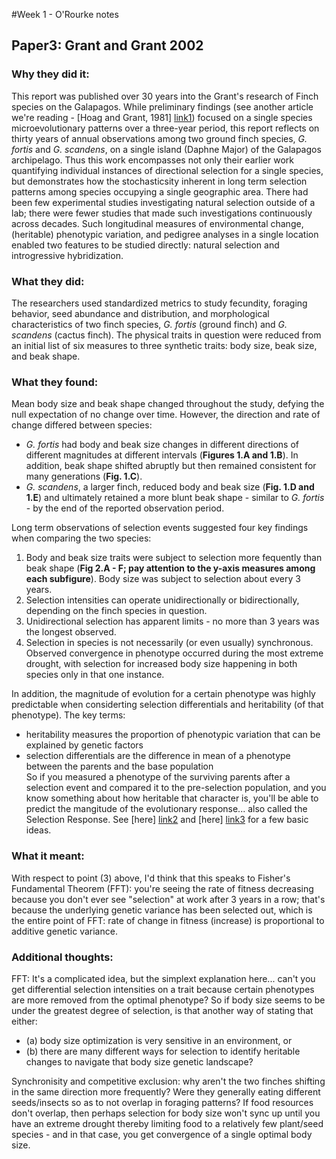 #Week 1 - O'Rourke notes  

## Paper3: Grant and Grant 2002

### Why they did it:  
This report was published over 30 years into the Grant's research of Finch species on the Galapagos. While preliminary findings (see another article we're reading - [Hoag and Grant, 1981] [link1]) focused on a single species microevolutionary patterns over a three-year period, this report reflects on thirty years of annual observations among two ground finch species, *G. fortis* and *G. scandens*, on a single island (Daphne Major) of the Galapagos archipelago. Thus this work encompasses not only their earlier work quantifying individual instances of directional selection for a single species, but demonstrates how the stochasticsity inherent in long term selection patterns among species occupying a single geographic area. There had been few experimental studies investigating natural selection outside of a lab; there were fewer studies that made such investigations continuously across decades. Such longitudinal measures of environmental change, (heritable) phenotypic variation, and pedigree analyses in a single location enabled two features to be studied directly: natural selection and introgressive hybridization.

### What they did:  
The researchers used standardized metrics to study fecundity, foraging behavior, seed abundance and distribution, and morphological characteristics of two finch species, *G. fortis* (ground finch) and *G. scandens* (cactus finch).  The physical traits in question were reduced from an initial list of six measures to three synthetic traits: body size, beak size, and beak shape.

### What they found:  
Mean body size and beak shape changed throughout the study, defying the null expectation of no change over time. However, the direction and rate of change differed between species:
- *G. fortis* had body and beak size changes in different directions of different magnitudes at different intervals (**Figures 1.A and 1.B**). In addition, beak shape shifted abruptly but then remained consistent for many generations (**Fig. 1.C**).
- *G. scandens*, a larger finch, reduced body and beak size (**Fig. 1.D and 1.E**) and ultimately retained a more blunt beak shape - similar to *G. fortis* - by the end of the reported observation period.  

Long term observations of selection events suggested four key findings when comparing the two species:
1. Body and beak size traits were subject to selection more fequently than beak shape (**Fig 2.A - F; pay attention to the y-axis measures among each subfigure**). Body size was subject to selection about every 3 years.
2. Selection intensities can operate unidirectionally or bidirectionally, depending on the finch species in question.  
3. Unidirectional selection has apparent limits - no more than 3 years was the longest observed.  
4. Selection in species is not necessarily (or even usually) synchronous. Observed convergence in phenotype occurred during the most extreme drought, with selection for increased body size happening in both species only in that one instance.

In addition, the magnitude of evolution for a certain phenotype was highly predictable when considerting selection differentials and heritability (of that phenotype). The key terms: 
- heritability measures the proportion of phenotypic variation that can be explained by genetic factors
- selection differentials are the difference in mean of a phenotype between the parents and the base population  
So if you measured a phenotype of the surviving parents after a selection event and compared it to the pre-selection population, and you know something about how heritable that character is, you'll be able to predict the mangitude of the evolutionary response... also called the Selection Response. See [here] [link2] and [here] [link3] for a few basic ideas.

### What it meant:
With respect to point (3) above, I'd think that this speaks to Fisher's Fundamental Theorem (FFT): you're seeing the rate of fitness decreasing because you don't ever see "selection" at work after 3 years in a row; that's because the underlying genetic variance has been selected out, which is the entire point of FFT: rate of change in fitness (increase) is proportional to additive genetic variance.

### Additional thoughts:
FFT: It's a complicated idea, but the simplext explanation here... can't you get differential selection intensities on a trait because certain phenotypes are more removed from the optimal phenotype? So if body size seems to be under the greatest degree of selection, is that another way of stating that either:
- (a) body size optimization is very sensitive in an environment, or
- (b) there are many different ways for selection to identify heritable changes to navigate that body size genetic landscape?  

Synchronisity and competitive exclusion: why aren't the two finches shifting in the same direction more frequently? Were they generally eating different seeds/insects so as to not overlap in foraging patterns? If food resources don't overlap, then perhaps selection for body size won't sync up until you have an extreme drought thereby limiting food to a relatively few plant/seed species - and in that case, you get convergence of a single optimal body size.

[link1]:http://biology-web.nmsu.edu/~houde/Boag%20&%20Grant%201981.pdf
[link2]:https://www.ndsu.edu/pubweb/~mcclean/plsc431/quantgen/qgen7.htm
[link3]:https://www.ndsu.edu/pubweb/~mcclean/plsc431/quantgen/qgen5.htm

